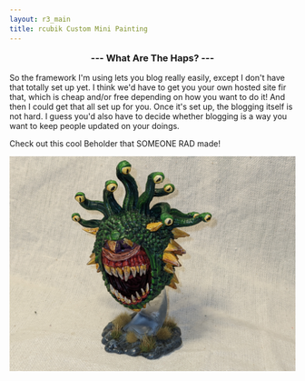 ```yaml
---
layout: r3_main
title: rcubik Custom Mini Painting
---
```


<h3 style="text-align:center; margin-top:1em;">--- What Are The Haps? ---</h3>

So the framework I'm using lets you blog really easily, except I don't have that totally set up yet. I think we'd have to get you your own hosted site fir that, which is cheap and/or free depending on how you want to do it! And then I could get that all set up for you. Once it's set up, the blogging itself is not hard. I guess you'd also have to decide whether blogging is a way you want to keep people updated on your doings.

Check out this cool Beholder that SOMEONE RAD made!

![Behold!](/assets/img/slider/Beholder.jpg)
